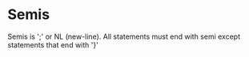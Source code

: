# Semis

Semis is ';' or NL (new-line).
All statements must end with semi except statements that end with '}'